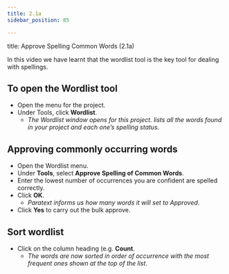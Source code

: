 ```yaml
---
title: 2.1a
sidebar_position: 85

---
```




title: Approve Spelling Common Words (2.1a)


In this video we have learnt that the wordlist tool is the key tool for dealing with spellings.


## To open the Wordlist tool

- Open the menu for the project.
- Under Tools, click **Wordlist**.
	- _The Wordlist window opens for this project. lists all the words found in your project and each one’s spelling status_.

## Approving commonly occurring words

- Open the Wordlist menu.
- Under **Tools**, select **Approve Spelling of Common Words**.
- Enter the lowest number of occurrences you are confident are spelled correctly.
- Click **OK**.
	- _Paratext informs us how many words it will set to Approved_.
- Click **Yes** to carry out the bulk approve.

## Sort wordlist

- Click on the column heading (e.g. **Count**.
	- _The words are now sorted in order of occurrence with the most frequent ones shown at the top of the list_.
